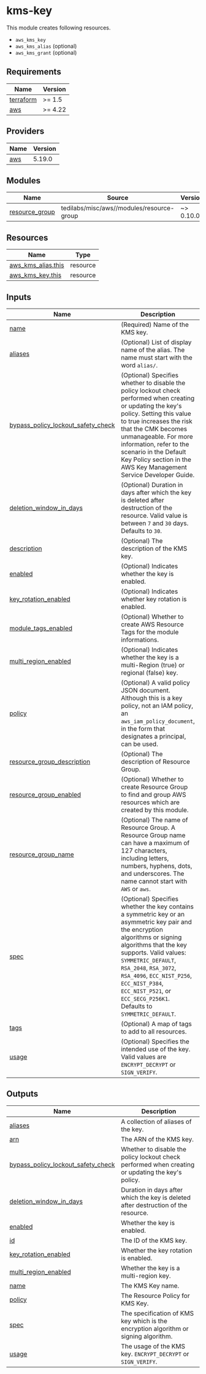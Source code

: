 # kms-key

This module creates following resources.

- `aws_kms_key`
- `aws_kms_alias` (optional)
- `aws_kms_grant` (optional)

<!-- BEGINNING OF PRE-COMMIT-TERRAFORM DOCS HOOK -->
## Requirements

| Name | Version |
|------|---------|
| <a name="requirement_terraform"></a> [terraform](#requirement\_terraform) | >= 1.5 |
| <a name="requirement_aws"></a> [aws](#requirement\_aws) | >= 4.22 |

## Providers

| Name | Version |
|------|---------|
| <a name="provider_aws"></a> [aws](#provider\_aws) | 5.19.0 |

## Modules

| Name | Source | Version |
|------|--------|---------|
| <a name="module_resource_group"></a> [resource\_group](#module\_resource\_group) | tedilabs/misc/aws//modules/resource-group | ~> 0.10.0 |

## Resources

| Name | Type |
|------|------|
| [aws_kms_alias.this](https://registry.terraform.io/providers/hashicorp/aws/latest/docs/resources/kms_alias) | resource |
| [aws_kms_key.this](https://registry.terraform.io/providers/hashicorp/aws/latest/docs/resources/kms_key) | resource |

## Inputs

| Name | Description | Type | Default | Required |
|------|-------------|------|---------|:--------:|
| <a name="input_name"></a> [name](#input\_name) | (Required) Name of the KMS key. | `string` | n/a | yes |
| <a name="input_aliases"></a> [aliases](#input\_aliases) | (Optional) List of display name of the alias. The name must start with the word `alias/`. | `list(string)` | `[]` | no |
| <a name="input_bypass_policy_lockout_safety_check"></a> [bypass\_policy\_lockout\_safety\_check](#input\_bypass\_policy\_lockout\_safety\_check) | (Optional) Specifies whether to disable the policy lockout check performed when creating or updating the key's policy. Setting this value to true increases the risk that the CMK becomes unmanageable. For more information, refer to the scenario in the Default Key Policy section in the AWS Key Management Service Developer Guide. | `bool` | `false` | no |
| <a name="input_deletion_window_in_days"></a> [deletion\_window\_in\_days](#input\_deletion\_window\_in\_days) | (Optional) Duration in days after which the key is deleted after destruction of the resource. Valid value is between `7` and `30` days. Defaults to `30`. | `number` | `30` | no |
| <a name="input_description"></a> [description](#input\_description) | (Optional) The description of the KMS key. | `string` | `""` | no |
| <a name="input_enabled"></a> [enabled](#input\_enabled) | (Optional) Indicates whether the key is enabled. | `bool` | `true` | no |
| <a name="input_key_rotation_enabled"></a> [key\_rotation\_enabled](#input\_key\_rotation\_enabled) | (Optional) Indicates whether key rotation is enabled. | `bool` | `false` | no |
| <a name="input_module_tags_enabled"></a> [module\_tags\_enabled](#input\_module\_tags\_enabled) | (Optional) Whether to create AWS Resource Tags for the module informations. | `bool` | `true` | no |
| <a name="input_multi_region_enabled"></a> [multi\_region\_enabled](#input\_multi\_region\_enabled) | (Optional) Indicates whether the key is a multi-Region (true) or regional (false) key. | `bool` | `false` | no |
| <a name="input_policy"></a> [policy](#input\_policy) | (Optional) A valid policy JSON document. Although this is a key policy, not an IAM policy, an `aws_iam_policy_document`, in the form that designates a principal, can be used. | `string` | `null` | no |
| <a name="input_resource_group_description"></a> [resource\_group\_description](#input\_resource\_group\_description) | (Optional) The description of Resource Group. | `string` | `"Managed by Terraform."` | no |
| <a name="input_resource_group_enabled"></a> [resource\_group\_enabled](#input\_resource\_group\_enabled) | (Optional) Whether to create Resource Group to find and group AWS resources which are created by this module. | `bool` | `true` | no |
| <a name="input_resource_group_name"></a> [resource\_group\_name](#input\_resource\_group\_name) | (Optional) The name of Resource Group. A Resource Group name can have a maximum of 127 characters, including letters, numbers, hyphens, dots, and underscores. The name cannot start with `AWS` or `aws`. | `string` | `""` | no |
| <a name="input_spec"></a> [spec](#input\_spec) | (Optional) Specifies whether the key contains a symmetric key or an asymmetric key pair and the encryption algorithms or signing algorithms that the key supports. Valid values: `SYMMETRIC_DEFAULT`, `RSA_2048`, `RSA_3072`, `RSA_4096`, `ECC_NIST_P256`, `ECC_NIST_P384`, `ECC_NIST_P521`, or `ECC_SECG_P256K1`. Defaults to `SYMMETRIC_DEFAULT`. | `string` | `"SYMMETRIC_DEFAULT"` | no |
| <a name="input_tags"></a> [tags](#input\_tags) | (Optional) A map of tags to add to all resources. | `map(string)` | `{}` | no |
| <a name="input_usage"></a> [usage](#input\_usage) | (Optional) Specifies the intended use of the key. Valid values are `ENCRYPT_DECRYPT` or `SIGN_VERIFY`. | `string` | `"ENCRYPT_DECRYPT"` | no |

## Outputs

| Name | Description |
|------|-------------|
| <a name="output_aliases"></a> [aliases](#output\_aliases) | A collection of aliases of the key. |
| <a name="output_arn"></a> [arn](#output\_arn) | The ARN of the KMS key. |
| <a name="output_bypass_policy_lockout_safety_check"></a> [bypass\_policy\_lockout\_safety\_check](#output\_bypass\_policy\_lockout\_safety\_check) | Whether to disable the policy lockout check performed when creating or updating the key's policy. |
| <a name="output_deletion_window_in_days"></a> [deletion\_window\_in\_days](#output\_deletion\_window\_in\_days) | Duration in days after which the key is deleted after destruction of the resource. |
| <a name="output_enabled"></a> [enabled](#output\_enabled) | Whether the key is enabled. |
| <a name="output_id"></a> [id](#output\_id) | The ID of the KMS key. |
| <a name="output_key_rotation_enabled"></a> [key\_rotation\_enabled](#output\_key\_rotation\_enabled) | Whether the key rotation is enabled. |
| <a name="output_multi_region_enabled"></a> [multi\_region\_enabled](#output\_multi\_region\_enabled) | Whether the key is a multi-region key. |
| <a name="output_name"></a> [name](#output\_name) | The KMS Key name. |
| <a name="output_policy"></a> [policy](#output\_policy) | The Resource Policy for KMS Key. |
| <a name="output_spec"></a> [spec](#output\_spec) | The specification of KMS key which is the encryption algorithm or signing algorithm. |
| <a name="output_usage"></a> [usage](#output\_usage) | The usage of the KMS key. `ENCRYPT_DECRYPT` or `SIGN_VERIFY`. |
<!-- END OF PRE-COMMIT-TERRAFORM DOCS HOOK -->
